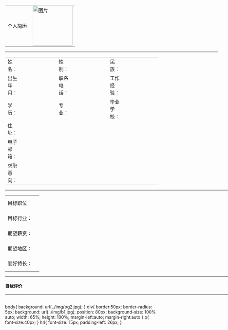 <!DOCTYPE html><html><head>	<title>简历二</title>	<meta charset="utf-8">	<link rel="stylesheet" type="text/css" href="../css/mystyle.css"></head><body>	<div>				<table  width="800" align="center">			<tr>								<td align="center"><p>个人简历</p>				</td>				<td >									<img src="../img/p.jpg" width="130" height="130" alt="图片" align="right">				</td>			</tr>  		</table>				<table  align="center" width="800">						<hr width="700" align="left">			<tr>				<td>姓名：</td>				<td width="100" height="50"></td>								<td>性别：</td>				<td width="100" height="50"></td>				<td>民族：</td>				<td width="100" height="50"></td>			</tr>			<tr>				<td>出生年月：</td>				<td width="100" height="50"></td>								<td>联系电话：</td>				<td width="100" height="50"></td>				<td>工作经验：</td>				<td width="100" height="50"></td>			</tr>			<tr>				<td>学历：</td>				<td width="100" height="50"></td>								<td>专业：</td>				<td width="100" height="50"></td>				<td>毕业学校：</td>				<td width="100" height="50"></td>			</tr>			<tr>				<td>住址：</td>				<td height="50"></td>			</tr>			<tr>				<td>电子邮箱：</td>				<td height="50"></td>			</tr>			<tr>				<td>求职意向：</td>				<td height="50"></td>			</tr>	    </table>	    <hr width="800" align="center">	    <table align="center" width="800">	        <tr>				<td>目标职位</td>				<td height="50"></td>			</tr>			<tr>				<td>目标行业：</td>				<td height="50"></td>			</tr>			<tr>				<td>期望薪资：</td>				<td height="50"></td>			</tr>			<tr>				<td>期望地区：</td>				<td height="50"></td>			</tr>			<tr>				<td>爱好特长：</td>				<td height="50"></td>			</tr>		</table>					<hr width="800" align="center">				<h4 align="left"> 自我评价</h4>				<hr width="800" align="center">		<table align="center" width="800">		</table>  	   </table>	</div></body></html>
body{		background: url(../img/bg2.jpg);    } div{	border:50px;	border-radius: 5px;	background: url(../img/b1.jpg);	position: 80px;	background-size: 100% auto;	width: 65%;	height: 100%;	margin-left:auto;	margin-right:auto   }   p{ 	 font-size:40px;   }   h4{ 	font-size: 15px; 	padding-left: 26px;   }
